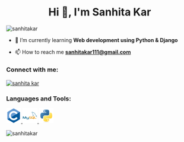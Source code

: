 <h1 align="center">Hi 👋, I'm Sanhita Kar</h1>
<p align="left"> <img src="https://komarev.com/ghpvc/?username=sanhitakar&label=Profile%20views&color=0e75b6&style=flat" alt="sanhitakar" /> </p>

- 🌱 I’m currently learning **Web development using Python & Django**

- 📫 How to reach me **sanhitakar111@gmail.com**

<h3 align="left">Connect with me:</h3>
<p align="left">
<a href="https://linkedin.com/in/sanhita kar" target="blank"><img align="center" src="https://raw.githubusercontent.com/rahuldkjain/github-profile-readme-generator/master/src/images/icons/Social/linked-in-alt.svg" alt="sanhita kar" height="30" width="40" /></a>
</p>

<h3 align="left">Languages and Tools:</h3>
<p align="left"> <a href="https://www.cprogramming.com/" target="_blank" rel="noreferrer"> <img src="https://raw.githubusercontent.com/devicons/devicon/master/icons/c/c-original.svg" alt="c" width="40" height="40"/> </a> <a href="https://www.mysql.com/" target="_blank" rel="noreferrer"> <img src="https://raw.githubusercontent.com/devicons/devicon/master/icons/mysql/mysql-original-wordmark.svg" alt="mysql" width="40" height="40"/> </a> <a href="https://www.python.org" target="_blank" rel="noreferrer"> <img src="https://raw.githubusercontent.com/devicons/devicon/master/icons/python/python-original.svg" alt="python" width="40" height="40"/> </a> </p>

<p><img align="center" src="https://github-readme-stats.vercel.app/api/top-langs?username=sanhitakar&show_icons=true&locale=en&layout=compact" alt="sanhitakar" /></p>

